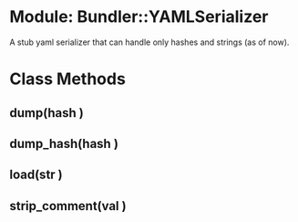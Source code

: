 # Module: Bundler::YAMLSerializer
    

A stub yaml serializer that can handle only hashes and strings (as of now).


# Class Methods
## dump(hash ) [](#method-c-dump)
## dump_hash(hash ) [](#method-c-dump_hash)
## load(str ) [](#method-c-load)
## strip_comment(val ) [](#method-c-strip_comment)

